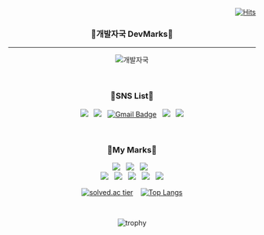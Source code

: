 <div align="right">
  
  [![Hits](https://hits.seeyoufarm.com/api/count/incr/badge.svg?url=https%3A%2F%2Fgithub.com%2Fduqrldudgns)](https://hits.seeyoufarm.com)
  
</div>



<div align="center">
  
### 🐾개발자국 DevMarks🐾
---
  ![개발자국](https://user-images.githubusercontent.com/48309387/153672393-143a2020-64c5-4a57-96fa-0ded5ac55666.png)

<br>
  
### 🐾SNS List🐾
   
<a href="https://www.youtube.com/user/duqrldudgns/" target="_blank"><img src="https://img.shields.io/badge/Youtube-FF0000?style=flat-square&logo=Youtube&logoColor=white"/></a>
&nbsp;
<a href="https://www.instagram.com/iam.young/" target="_blank"><img src="https://img.shields.io/badge/Instagram-E4405F?style=flat-square&logo=Instagram&logoColor=white"/></a>
&nbsp;
[![Gmail Badge](https://img.shields.io/badge/Gmail-d14836?style=flat-square&logo=Gmail&logoColor=white&link=mailto:duqrldudgns@gmail.com)](mailto:duqrldudgns@gmail.com)
&nbsp;
<a href="http://qr.kakao.com/talk/Ga2.FY.ariWL8dqKQ.mWQqfRcXA-" target="_blank"><img src="https://img.shields.io/badge/KakaoTalk-FFCD00?style=flat-square&logo=KakaoTalk&logoColor=white"/></a>
&nbsp;
<a href="https://www.facebook.com/duqrldudgns" target="_blank"><img src="https://img.shields.io/badge/Facebook-1877F2?style=flat-square&logo=Facebook&logoColor=white"/></a>

  
<br>
  
### 🐾My Marks🐾
  
  <img src="https://img.shields.io/badge/-C++-00599C?style=flat-square&logo=c%2B%2B&logoColor=white"/></a>
  &nbsp;
  <img src="https://img.shields.io/badge/Unreal Engine-0E1128?style=flat-square&logo=Unreal Engine&logoColor=white"/></a>
  &nbsp;
  <img src="https://img.shields.io/badge/Python-3776AB?style=flat-square&logo=Python&logoColor=white"/></a>
  &nbsp;
<br>
  <img src="https://img.shields.io/badge/Wireshark-1679A7?style=flat-square&logo=Wireshark&logoColor=white"/></a>
  &nbsp;
  <img src="https://img.shields.io/badge/Network-0076D6?style=flat-square&logo=Internet Explorer&logoColor=white"/></a>
  &nbsp;
  <img src="https://img.shields.io/badge/Raspberry Pi-A22846?style=flat-square&logo=Raspberry Pi&logoColor=white"/></a>
  &nbsp;
  <img src="https://img.shields.io/badge/Linux-FCC624?style=flat-square&logo=Linux&logoColor=white"/></a>
  &nbsp;
  <img src="https://img.shields.io/badge/Qt-41CD52?style=flat-square&logo=Qt&logoColor=white"/></a>


[![solved.ac tier](http://mazassumnida.wtf/api/v2/generate_badge?boj=duqrldudgns)](https://solved.ac/duqrldudgns)
  &nbsp;&nbsp;
[![Top Langs](https://github-readme-stats.vercel.app/api/top-langs/?username=duqrldudgns&layout=compact)](https://github.com/anuraghazra/github-readme-stats)

<br>
  
![trophy](https://github-profile-trophy.vercel.app/?username=duqrldudgns&theme=flat&column=7)

  


</div>
  
